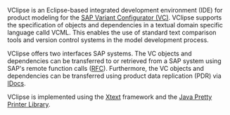 VClipse is an Eclipse-based integrated development environment (IDE) for product modeling for the [SAP Variant Configurator (VC)](http://help.sap.com/printdocu/core/Print46c/en/Data/pdf/LOVC/LOVC.pdf). VClipse supports the specification of objects and dependencies in a textual domain specific language calld VCML. This enables the use of standard text comparison tools and version control systems in the model development process.

VClipse offers two interfaces SAP systems. The VC objects and dependencies can be transferred to or retrieved from a SAP system using SAP's remote function calls ([RFC](http://en.wikipedia.org/wiki/Remote_Function_Call)). Furthermore, the VC objects and dependencies can be transferred using product data replication (PDR) via [IDocs](http://help.sap.com/saphelp_nw70/helpdata/en/0b/2a6095507d11d18ee90000e8366fc2/frameset.htm).

VClipse is implemented using the [Xtext](http://www.eclipse.org/Xtext/) framework and the [Java Pretty Printer Library](http://jpplib.sourceforge.net/).